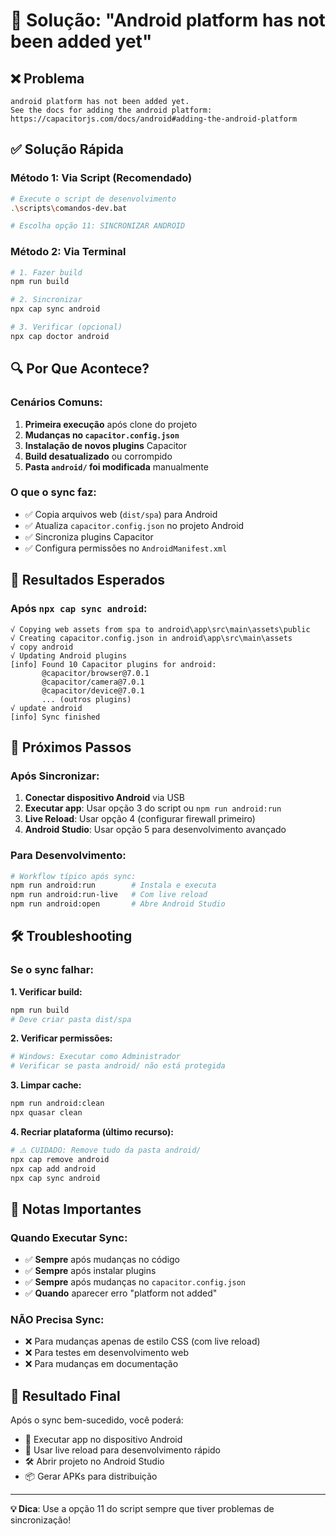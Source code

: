 # 🔧 Solução: "Android platform has not been added yet"

## ❌ Problema

```
android platform has not been added yet.
See the docs for adding the android platform: https://capacitorjs.com/docs/android#adding-the-android-platform
```

## ✅ Solução Rápida

### **Método 1: Via Script (Recomendado)**

```bash
# Execute o script de desenvolvimento
.\scripts\comandos-dev.bat

# Escolha opção 11: SINCRONIZAR ANDROID
```

### **Método 2: Via Terminal**

```bash
# 1. Fazer build
npm run build

# 2. Sincronizar
npx cap sync android

# 3. Verificar (opcional)
npx cap doctor android
```

## 🔍 Por Que Acontece?

### **Cenários Comuns:**

1. **Primeira execução** após clone do projeto
2. **Mudanças no `capacitor.config.json`**
3. **Instalação de novos plugins** Capacitor
4. **Build desatualizado** ou corrompido
5. **Pasta `android/` foi modificada** manualmente

### **O que o sync faz:**

- ✅ Copia arquivos web (`dist/spa`) para Android
- ✅ Atualiza `capacitor.config.json` no projeto Android
- ✅ Sincroniza plugins Capacitor
- ✅ Configura permissões no `AndroidManifest.xml`

## 🎯 Resultados Esperados

### **Após `npx cap sync android`:**

```
√ Copying web assets from spa to android\app\src\main\assets\public
√ Creating capacitor.config.json in android\app\src\main\assets
√ copy android
√ Updating Android plugins
[info] Found 10 Capacitor plugins for android:
       @capacitor/browser@7.0.1
       @capacitor/camera@7.0.1
       @capacitor/device@7.0.1
       ... (outros plugins)
√ update android
[info] Sync finished
```

## 🚀 Próximos Passos

### **Após Sincronizar:**

1. **Conectar dispositivo Android** via USB
2. **Executar app**: Usar opção 3 do script ou `npm run android:run`
3. **Live Reload**: Usar opção 4 (configurar firewall primeiro)
4. **Android Studio**: Usar opção 5 para desenvolvimento avançado

### **Para Desenvolvimento:**

```bash
# Workflow típico após sync:
npm run android:run        # Instala e executa
npm run android:run-live   # Com live reload
npm run android:open       # Abre Android Studio
```

## 🛠️ Troubleshooting

### **Se o sync falhar:**

**1. Verificar build:**

```bash
npm run build
# Deve criar pasta dist/spa
```

**2. Verificar permissões:**

```bash
# Windows: Executar como Administrador
# Verificar se pasta android/ não está protegida
```

**3. Limpar cache:**

```bash
npm run android:clean
npx quasar clean
```

**4. Recriar plataforma (último recurso):**

```bash
# ⚠️ CUIDADO: Remove tudo da pasta android/
npx cap remove android
npx cap add android
npx cap sync android
```

## 📝 Notas Importantes

### **Quando Executar Sync:**

- ✅ **Sempre** após mudanças no código
- ✅ **Sempre** após instalar plugins
- ✅ **Sempre** após mudanças no `capacitor.config.json`
- ✅ **Quando** aparecer erro "platform not added"

### **NÃO Precisa Sync:**

- ❌ Para mudanças apenas de estilo CSS (com live reload)
- ❌ Para testes em desenvolvimento web
- ❌ Para mudanças em documentação

## 🎉 Resultado Final

Após o sync bem-sucedido, você poderá:

- 📱 Executar app no dispositivo Android
- 🔄 Usar live reload para desenvolvimento rápido
- 🛠️ Abrir projeto no Android Studio
- 📦 Gerar APKs para distribuição

---

**💡 Dica**: Use a opção 11 do script sempre que tiver problemas de sincronização!
